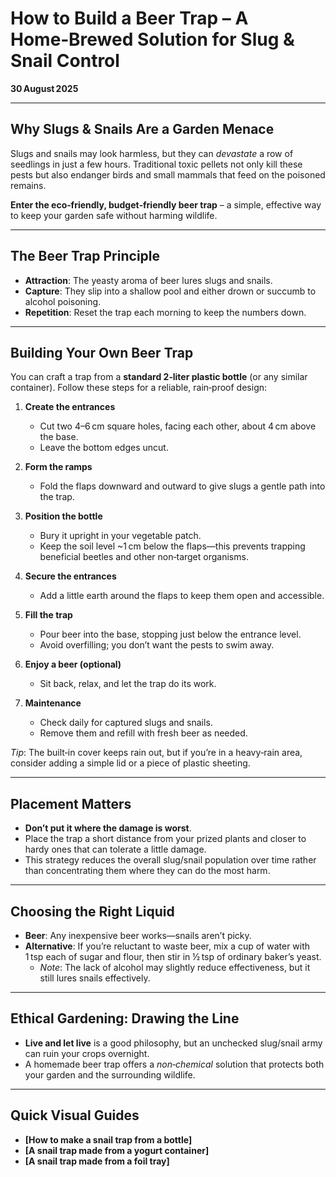 # How to Build a Beer Trap – A Home‑Brewed Solution for Slug & Snail Control  

**30 August 2025**  

---

## Why Slugs & Snails Are a Garden Menace  
Slugs and snails may look harmless, but they can *devastate* a row of seedlings in just a few hours. Traditional toxic pellets not only kill these pests but also endanger birds and small mammals that feed on the poisoned remains.  

**Enter the eco‑friendly, budget‑friendly beer trap** – a simple, effective way to keep your garden safe without harming wildlife.

---

## The Beer Trap Principle  
- **Attraction**: The yeasty aroma of beer lures slugs and snails.  
- **Capture**: They slip into a shallow pool and either drown or succumb to alcohol poisoning.  
- **Repetition**: Reset the trap each morning to keep the numbers down.

---

## Building Your Own Beer Trap  
You can craft a trap from a **standard 2‑liter plastic bottle** (or any similar container). Follow these steps for a reliable, rain‑proof design:

1. **Create the entrances**  
   - Cut two 4–6 cm square holes, facing each other, about 4 cm above the base.  
   - Leave the bottom edges uncut.

2. **Form the ramps**  
   - Fold the flaps downward and outward to give slugs a gentle path into the trap.

3. **Position the bottle**  
   - Bury it upright in your vegetable patch.  
   - Keep the soil level ~1 cm below the flaps—this prevents trapping beneficial beetles and other non‑target organisms.

4. **Secure the entrances**  
   - Add a little earth around the flaps to keep them open and accessible.

5. **Fill the trap**  
   - Pour beer into the base, stopping just below the entrance level.  
   - Avoid overfilling; you don’t want the pests to swim away.

6. **Enjoy a beer (optional)**  
   - Sit back, relax, and let the trap do its work.

7. **Maintenance**  
   - Check daily for captured slugs and snails.  
   - Remove them and refill with fresh beer as needed.

*Tip*: The built‑in cover keeps rain out, but if you’re in a heavy‑rain area, consider adding a simple lid or a piece of plastic sheeting.

---

## Placement Matters  
- **Don’t put it where the damage is worst**.  
- Place the trap a short distance from your prized plants and closer to hardy ones that can tolerate a little damage.  
- This strategy reduces the overall slug/snail population over time rather than concentrating them where they can do the most harm.

---

## Choosing the Right Liquid  
- **Beer**: Any inexpensive beer works—snails aren’t picky.  
- **Alternative**: If you’re reluctant to waste beer, mix a cup of water with 1 tsp each of sugar and flour, then stir in ½ tsp of ordinary baker’s yeast.  
  - *Note*: The lack of alcohol may slightly reduce effectiveness, but it still lures snails effectively.

---

## Ethical Gardening: Drawing the Line  
- **Live and let live** is a good philosophy, but an unchecked slug/snail army can ruin your crops overnight.  
- A homemade beer trap offers a *non‑chemical* solution that protects both your garden and the surrounding wildlife.

---

## Quick Visual Guides  
- **[How to make a snail trap from a bottle]**  
- **[A snail trap made from a yogurt container]**  
- **[A snail trap made from a foil tray]**
